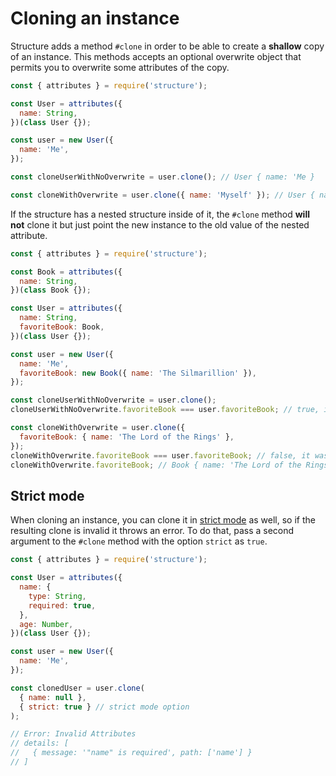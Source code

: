 # Cloning an instance

Structure adds a method `#clone` in order to be able to create a **shallow** copy of an instance. This methods accepts an optional overwrite object that permits you to overwrite some attributes of the copy.

```javascript
const { attributes } = require('structure');

const User = attributes({
  name: String,
})(class User {});

const user = new User({
  name: 'Me',
});

const cloneUserWithNoOverwrite = user.clone(); // User { name: 'Me }

const cloneWithOverwrite = user.clone({ name: 'Myself' }); // User { name: 'Myself' }
```

If the structure has a nested structure inside of it, the `#clone` method **will not** clone it but just point the new instance to the old value of the nested attribute.

```javascript
const { attributes } = require('structure');

const Book = attributes({
  name: String,
})(class Book {});

const User = attributes({
  name: String,
  favoriteBook: Book,
})(class User {});

const user = new User({
  name: 'Me',
  favoriteBook: new Book({ name: 'The Silmarillion' }),
});

const cloneUserWithNoOverwrite = user.clone();
cloneUserWithNoOverwrite.favoriteBook === user.favoriteBook; // true, it was not cloned

const cloneWithOverwrite = user.clone({
  favoriteBook: { name: 'The Lord of the Rings' },
});
cloneWithOverwrite.favoriteBook === user.favoriteBook; // false, it was **replaced** with the new value
cloneWithOverwrite.favoriteBook; // Book { name: 'The Lord of the Rings' }
```

## Strict mode

When cloning an instance, you can clone it in [strict mode](strict-mode.md) as well, so if the resulting clone is invalid it throws an error. To do that, pass a second argument to the `#clone` method with the option `strict` as `true`.

```javascript
const { attributes } = require('structure');

const User = attributes({
  name: {
    type: String,
    required: true,
  },
  age: Number,
})(class User {});

const user = new User({
  name: 'Me',
});

const clonedUser = user.clone(
  { name: null },
  { strict: true } // strict mode option
);

// Error: Invalid Attributes
// details: [
//   { message: '"name" is required', path: ['name'] }
// ]
```

